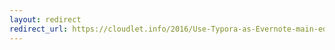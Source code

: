 ```yaml
---
layout: redirect
redirect_url: https://cloudlet.info/2016/Use-Typora-as-Evernote-main-editor
---
```

